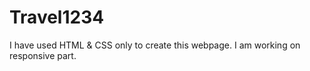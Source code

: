# Travel1234
I have used HTML &amp; CSS only to create this webpage. I am working on responsive part.
